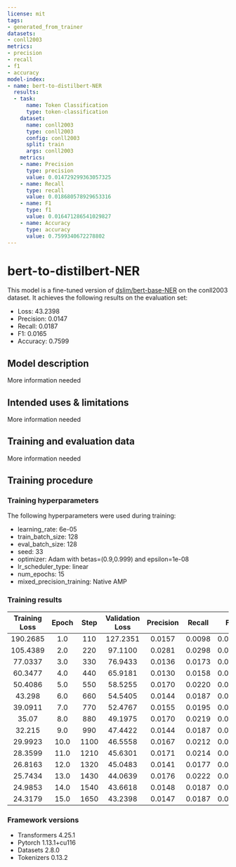 ```yaml
---
license: mit
tags:
- generated_from_trainer
datasets:
- conll2003
metrics:
- precision
- recall
- f1
- accuracy
model-index:
- name: bert-to-distilbert-NER
  results:
  - task:
      name: Token Classification
      type: token-classification
    dataset:
      name: conll2003
      type: conll2003
      config: conll2003
      split: train
      args: conll2003
    metrics:
    - name: Precision
      type: precision
      value: 0.014729299363057325
    - name: Recall
      type: recall
      value: 0.018680578929653316
    - name: F1
      type: f1
      value: 0.016471286541029827
    - name: Accuracy
      type: accuracy
      value: 0.7599340672278802
---
```


<!-- This model card has been generated automatically according to the information the Trainer had access to. You
should probably proofread and complete it, then remove this comment. -->

# bert-to-distilbert-NER

This model is a fine-tuned version of [dslim/bert-base-NER](https://huggingface.co/dslim/bert-base-NER) on the conll2003 dataset.
It achieves the following results on the evaluation set:
- Loss: 43.2398
- Precision: 0.0147
- Recall: 0.0187
- F1: 0.0165
- Accuracy: 0.7599

## Model description

More information needed

## Intended uses & limitations

More information needed

## Training and evaluation data

More information needed

## Training procedure

### Training hyperparameters

The following hyperparameters were used during training:
- learning_rate: 6e-05
- train_batch_size: 128
- eval_batch_size: 128
- seed: 33
- optimizer: Adam with betas=(0.9,0.999) and epsilon=1e-08
- lr_scheduler_type: linear
- num_epochs: 15
- mixed_precision_training: Native AMP

### Training results

| Training Loss | Epoch | Step | Validation Loss | Precision | Recall | F1     | Accuracy |
|:-------------:|:-----:|:----:|:---------------:|:---------:|:------:|:------:|:--------:|
| 190.2685      | 1.0   | 110  | 127.2351        | 0.0157    | 0.0098 | 0.0120 | 0.7569   |
| 105.4389      | 2.0   | 220  | 97.1100         | 0.0281    | 0.0298 | 0.0289 | 0.7587   |
| 77.0337       | 3.0   | 330  | 76.9433         | 0.0136    | 0.0173 | 0.0152 | 0.7615   |
| 60.3477       | 4.0   | 440  | 65.9181         | 0.0130    | 0.0158 | 0.0143 | 0.7603   |
| 50.4086       | 5.0   | 550  | 58.5255         | 0.0170    | 0.0220 | 0.0192 | 0.7603   |
| 43.298        | 6.0   | 660  | 54.5405         | 0.0144    | 0.0187 | 0.0163 | 0.7594   |
| 39.0911       | 7.0   | 770  | 52.4767         | 0.0155    | 0.0195 | 0.0172 | 0.7613   |
| 35.07         | 8.0   | 880  | 49.1975         | 0.0170    | 0.0219 | 0.0192 | 0.7602   |
| 32.215        | 9.0   | 990  | 47.4422         | 0.0144    | 0.0187 | 0.0163 | 0.7599   |
| 29.9923       | 10.0  | 1100 | 46.5558         | 0.0167    | 0.0212 | 0.0187 | 0.7606   |
| 28.3599       | 11.0  | 1210 | 45.6301         | 0.0171    | 0.0214 | 0.0190 | 0.7613   |
| 26.8163       | 12.0  | 1320 | 45.0483         | 0.0141    | 0.0177 | 0.0157 | 0.7606   |
| 25.7434       | 13.0  | 1430 | 44.0639         | 0.0176    | 0.0222 | 0.0196 | 0.7605   |
| 24.9853       | 14.0  | 1540 | 43.6618         | 0.0148    | 0.0187 | 0.0165 | 0.7606   |
| 24.3179       | 15.0  | 1650 | 43.2398         | 0.0147    | 0.0187 | 0.0165 | 0.7599   |


### Framework versions

- Transformers 4.25.1
- Pytorch 1.13.1+cu116
- Datasets 2.8.0
- Tokenizers 0.13.2
